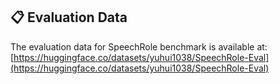 ## 📋 Evaluation Data

The evaluation data for SpeechRole benchmark is available at: [https://huggingface.co/datasets/yuhui1038/SpeechRole-Eval](https://huggingface.co/datasets/yuhui1038/SpeechRole-Eval)
